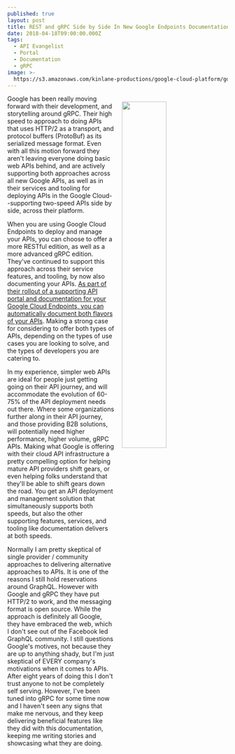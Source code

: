 ```yaml
---
published: true
layout: post
title: REST and gRPC Side by Side In New Google Endpoints Documentation
date: 2018-04-18T09:00:00.000Z
tags:
  - API Evangelist
  - Portal
  - Documentation
  - gRPC
image: >-
  https://s3.amazonaws.com/kinlane-productions/google-cloud-platform/google-cloud-endpoints-portal-docs.png
---
```

<p><img src="{{ page.image }}" width="45%" align="right" style="padding: 15px;" /></p>Google has been really moving forward with their development, and storytelling around gRPC. Their high speed to approach to doing APIs that uses HTTP/2 as a transport, and protocol buffers (ProtoBuf) as its serialized message format. Even with all this motion forward they aren't leaving everyone doing basic web APIs behind, and are actively supporting both approaches across all new Google APIs, as well as in their services and tooling for deploying APIs in the Google Cloud--supporting two-speed APIs side by side, across their platform.

When you are using Google Cloud Endpoints to deploy and manage your APIs, you can choose to offer a more RESTful edition, as well as a more advanced gRPC edition. They've continued to support this approach across their service features, and tooling, by now also documenting your APIs. [As part of their rollout of a supporting API portal and documentation for your Google Cloud Endpoints, you can automatically document both flavors of your APIs](https://cloudplatform.googleblog.com/2018/03/now-you-can-automatically-document-your-API-with-Cloud-Endpoints.html). Making a strong case for considering to offer both types of APIs, depending on the types of use cases you are looking to solve, and the types of developers you are catering to.

In my experience, simpler web APIs are ideal for people just getting going on their API journey, and will accommodate the evolution of 60-75% of the API deployment needs out there. Where some organizations further along in their API journey, and those providing B2B solutions, will potentially need higher performance, higher volume, gRPC APIs. Making what Google is offering with their cloud API infrastructure a pretty compelling option for helping mature API providers shift gears, or even helping folks understand that they'll be able to shift gears down the road. You get an API deployment and management solution that simultaneously supports both speeds, but also the other supporting features, services, and tooling like documentation delivers at both speeds.

Normally I am pretty skeptical of single provider / community approaches to delivering alternative approaches to APIs. It is one of the reasons I still hold reservations around GraphQL. However with Google and gRPC they have put HTTP/2 to work, and the messaging format is open source. While the approach is definitely all Google, they have embraced the web, which I don't see out of the Facebook led GraphQL community. I still questions Google's motives, not because they are up to anything shady, but I'm just skeptical of EVERY company's motivations when it comes to APIs. After eight years of doing this I don't trust anyone to not be completely self serving. However, I've been tuned into gRPC for some time now and I haven't seen any signs that make me nervous, and they keep delivering beneficial features like they did with this documentation, keeping me writing stories and showcasing what they are doing.
